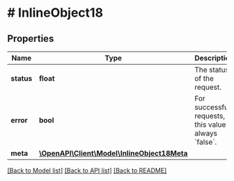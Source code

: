 # # InlineObject18

## Properties

Name | Type | Description | Notes
------------ | ------------- | ------------- | -------------
**status** | **float** | The status of the request. |
**error** | **bool** | For successful requests, this value is always &#x60;false&#x60;. |
**meta** | [**\OpenAPI\Client\Model\InlineObject18Meta**](InlineObject18Meta.md) |  |

[[Back to Model list]](../../README.md#models) [[Back to API list]](../../README.md#endpoints) [[Back to README]](../../README.md)
